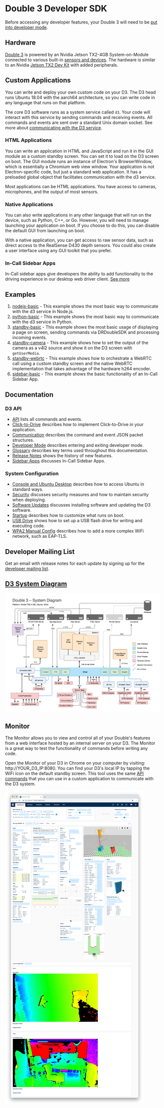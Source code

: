 # Double 3 Developer SDK

Before accessing any developer features, your Double 3 will need to be [put into developer mode](docs/Developer%20Mode.md).

## Hardware

[Double 3](https://www.doublerobotics.com/double3.html) is powered by an Nvidia Jetson TX2-4GB System-on-Module connected to various built-in [sensors and devices](https://www.doublerobotics.com/tech-specs.html). The hardware is similar to an Nvidia [Jetson TX2 Dev Kit](https://developer.nvidia.com/embedded/jetson-tx2-developer-kit) with added peripherals.

## Custom Applications

You can write and deploy your own custom code on your D3. The D3 head runs Ubuntu 18.04 with the aarch64 architecture, so you can write code in any language that runs on that platform.

The core D3 software runs as a system service called `d3`. Your code will interact with this service by sending commands and receiving events. All commands and events are sent over a standard Unix domain socket. See more about [communicating with the D3 service](docs/Communication.md).

### HTML Applications

You can write an application in HTML and JavaScript and run it in the GUI module as a custom standby screen. You can set it to load on the D3 screen on boot. The GUI module runs an instance of Electron's BrowserWindow, which is essentially a Chromium web view window. Your application is not Electron-specific code, but just a standard web application. It has a preloaded global object that facilitates communication with the d3 service.

Most applications can be HTML applications. You have access to cameras, microphones, and the output of most sensors.

### Native Applications

You can also write applications in any other language that will run on the device, such as Python, C++, or Go. However, you will need to manage launching your application on boot. If you choose to do this, you can disable the default GUI from launching on boot.

With a native application, you can get access to raw sensor data, such as direct access to the RealSense D430 depth sensors. You could also create a user interface using any GUI toolkit that you prefer.

### In-Call Sidebar Apps

In-Call sidebar apps give developers the ability to add functionality to the driving experience in our desktop web driver client. [See more](docs/Sidebar%20Apps.md)

## Examples

1. [nodejs-basic](examples/nodejs-basic) - This example shows the most basic way to communicate with the d3 service in Node.js.
1. [python-basic](examples/python-basic) - This example shows the most basic way to communicate with the d3 service in Python.
1. [standby-basic](examples/standby-basic) - This example shows the most basic usage of displaying a page on screen, sending commands via DRDoubleSDK and processing incoming events.
1. [standby-camera](examples/standby-camera) - This example shows how to set the output of the camera as a v4l2 source and show it on the D3 screen with `getUserMedia`.
1. [standby-webrtc](examples/standby-webrtc) - This example shows how to orchestrate a WebRTC call using a custom standby screen and the native WebRTC implementation that takes advantage of the hardware h264 encoder.
1. [sidebar-basic](examples/sidebar-basic) - This example shows the basic functionality of an In-Call Sidebar App.

## Documentation

### D3 API

- [API](docs/API.md) lists all commands and events.
- [Click-to-Drive](docs/Click-to-Drive.md) describes how to implement Click-to-Drive in your application.
- [Communication](docs/Communication.md) describes the command and event JSON packet structures.
- [Developer Mode](docs/Developer%20Mode.md) describes entering and exiting developer mode.
- [Glossary](docs/Glossary.md) describes key terms used throughout this documentation.
- [Release Notes](RELEASE%20NOTES.md) shows the history of new features.
- [Sidebar Apps](docs/Sidebar%20Apps.md) discusses In-Call Sidebar Apps.

### System Configuration

- [Console and Ubuntu Desktop](docs/Console%20and%20Ubuntu%20Desktop.md) describes how to access Ubuntu in standard ways.
- [Security](docs/Security.md) discusses security measures and how to maintain security when deploying.
- [Software Updates](docs/Software%20Updates.md) discusses installing software and updating the D3 software.
- [Startup](docs/Startup.md) describes how to customize what runs on boot.
- [USB Drive](docs/USB%20Drive.md) shows how to set up a USB flash drive for writing and executing code.
- [WPA2 Manual Config](docs/WPA2%20Manual%20Config.md) describes how to add a more complex WiFi network, such as EAP-TLS.

## Developer Mailing List

Get an email with release notes for each update by signing up for the [developer mailing list](https://docs.google.com/forms/d/e/1FAIpQLSdviSXqa2-YE6DecT3w9RJP2q-_2P922gK_iuV6HcizZ65SnQ/viewform).

## [D3 System Diagram](system-diagram.pdf)

![D3 System Diagram](system-diagram-preview.png? "D3 System Diagram")

## Monitor

The Monitor allows you to view and control all of your Double's features from a web interface hosted by an internal server on your D3. The Monitor is a great way to test the functionality of commands before writing any code.

Open the Monitor of your D3 in Chrome on your computer by visiting: http://YOUR_D3_IP:8080. You can find your D3's local IP by tapping the WiFi icon on the default standby screen. This tool uses the same [API commands](docs/API.md) that you can use in a custom application to communicate with the D3 system.

![D3 Developer Monitor](monitor-preview.png "D3 Developer Monitor")
